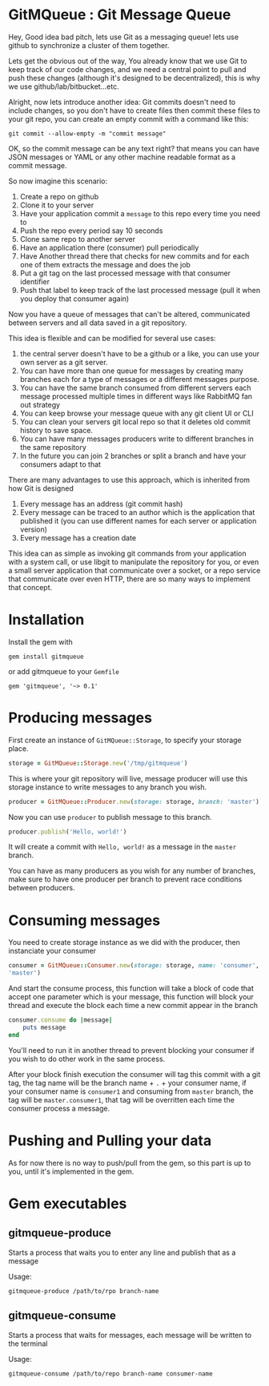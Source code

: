# GitMQueue : Git Message Queue

Hey, Good idea bad pitch, lets use Git as a messaging queue! lets use github to
synchronize a cluster of them together.

Lets get the obvious out of the way, You already know that we use Git to keep
track of our code changes, and we need a central point to pull and push these
changes (although it's designed to be decentralized), this is why we use
github/lab/bitbucket...etc.

Alright, now lets introduce another idea: Git commits doesn't need to include
changes, so you don't have to create files then commit these files to
your git repo, you can create an empty commit with a command like this:

```
git commit --allow-empty -m "commit message"
```

OK, so the commit message can be any text right? that means you can have JSON
messages or YAML or any other machine readable format as a commit message.

So now imagine this scenario:

1. Create a repo on github
1. Clone it to your server
1. Have your application commit a `message` to this repo every time you need to
1. Push the repo every period say 10 seconds
1. Clone same repo to another server
1. Have an application there (consumer) pull periodically
1. Have Another thread there that checks for new commits and for each one of
   them extracts the message and does the job
1. Put a git tag on the last processed message with that consumer identifier
1. Push that label to keep track of the last processed message (pull it when you
   deploy that consumer again)

Now you have a queue of messages that can't be altered, communicated between
servers and all data saved in a git repository.

This idea is flexible and can be modified for several use cases:

1. the central server doesn't have to be a github or a like, you can use your
   own server as a git server.
1. You can have more than one queue for messages by creating many branches each
   for a type of messages or a different messages purpose.
1. You can have the same branch consumed from different servers each message
   processed multiple times in different ways like RabbitMQ fan out strategy
1. You can keep browse your message queue with any git client UI or CLI
1. You can clean your servers git local repo so that it deletes old commit
   history to save space.
1. You can have many messages producers write to different branches in the same
   repository
1. In the future you can join 2 branches or split a branch and have your
   consumers adapt to that


There are many advantages to use this approach, which is inherited from how Git
is designed

1. Every message has an address (git commit hash)
1. Every message can be traced to an author which is the application that
   published it (you can use different names for each server or application
   version)
1. Every message has a creation date

This idea can as simple as invoking git commands from your application with a
system call, or use libgit to manipulate the repository for you, or even a small
server application that communicate over a socket, or a repo service that
communicate over even HTTP, there are so many ways to implement that concept.

# Installation

Install the gem with
```
gem install gitmqueue
```

or add gitmqueue to your `Gemfile`
```
gem 'gitmqueue', '~> 0.1'
```


# Producing messages

First create an instance of `GitMQueue::Storage`, to specify your storage place.

```ruby
storage = GitMQueue::Storage.new('/tmp/gitmqueue')
```

This is where your git repository will live, message producer will use this
storage instance to write messages to any branch you wish.

```ruby
producer = GitMQueue::Producer.new(storage: storage, branch: 'master')
```

Now you can use `producer` to publish message to this branch.

```ruby
producer.publish('Hello, world!')
```

It will create a commit with `Hello, world!` as a message in the `master`
branch.

You can have as many producers as you wish for any number of branches, make sure
to have one producer per branch to prevent race conditions between producers.

# Consuming messages

You need to create storage instance as we did with the producer, then
instanciate your consumer

```ruby
consumer = GitMQueue::Consumer.new(storage: storage, name: 'consumer', branch:
'master')
```

And start the consume process, this function will take a block of code that
accept one parameter which is your message, this function will block your thread
and execute the block each time a new commit appear in the branch

```ruby
consumer.consume do |message|
    puts message
end
```

You'll need to run it in another thread to prevent blocking your consumer if you
wish to do other work in the same process.

After your block finish execution the consumer will tag this commit with a git
tag, the tag name will be the branch name + `.` + your consumer name, if your
consumer name is `consumer1` and consuming from `master` branch, the tag will be
`master.consumer1`, that tag will be overritten each time the consumer process a
message.

# Pushing and Pulling your data

As for now there is no way to push/pull from the gem, so this part is up to you,
until it's implemented in the gem.

# Gem executables

## gitmqueue-produce

Starts a process that waits you to enter any line and publish that as a message

Usage:

```
gitmqueue-produce /path/to/rpo branch-name
```

## gitmqueue-consume

Starts a process that waits for messages, each message will be written to the
terminal

Usage:

```
gitmqueue-consume /path/to/repo branch-name consumer-name
```
